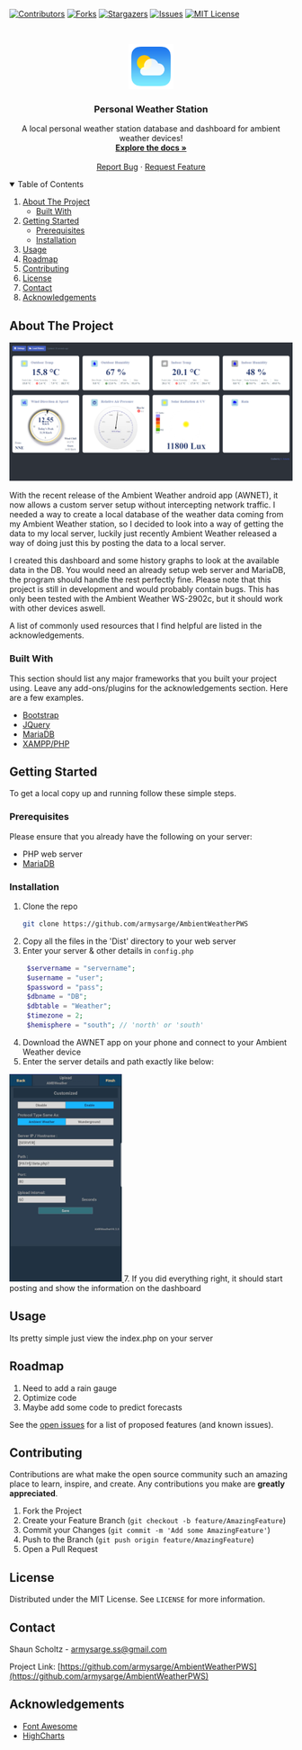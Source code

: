 [![Contributors][contributors-shield]][contributors-url]
[![Forks][forks-shield]][forks-url]
[![Stargazers][stars-shield]][stars-url]
[![Issues][issues-shield]][issues-url]
[![MIT License][license-shield]][license-url]

<br />
<p align="center">
  <a href="https://github.com/armysarge/AmbientWeatherPWS">
    <img src="images/logo.png" alt="Logo" width="80" height="80">
  </a>

  <h3 align="center">Personal Weather Station</h3>

  <p align="center">
    A local personal weather station database and dashboard for ambient weather devices!
    <br />
    <a href="https://github.com/armysarge/AmbientWeatherPWS"><strong>Explore the docs »</strong></a>
    <br />
    <br />
    <!--<a href="https://github.com/armysarge/AmbientWeatherPWS">View Demo</a>
    ·-->
    <a href="https://github.com/armysarge/AmbientWeatherPWS/issues">Report Bug</a>
    ·
    <a href="https://github.com/armysarge/AmbientWeatherPWS/issues">Request Feature</a>
  </p>
</p>

<details open="open">
  <summary>Table of Contents</summary>
  <ol>
    <li>
      <a href="#about-the-project">About The Project</a>
      <ul>
        <li><a href="#built-with">Built With</a></li>
      </ul>
    </li>
    <li>
      <a href="#getting-started">Getting Started</a>
      <ul>
        <li><a href="#prerequisites">Prerequisites</a></li>
        <li><a href="#installation">Installation</a></li>
      </ul>
    </li>
    <li><a href="#usage">Usage</a></li>
    <li><a href="#roadmap">Roadmap</a></li>
    <li><a href="#contributing">Contributing</a></li>
    <li><a href="#license">License</a></li>
    <li><a href="#contact">Contact</a></li>
    <li><a href="#acknowledgements">Acknowledgements</a></li>
  </ol>
</details>



<!-- ABOUT THE PROJECT -->
## About The Project

[![Product Name Screen Shot][product-screenshot]](https://github.com/armysarge/AmbientWeatherPWS)

With the recent release of the Ambient Weather android app (AWNET), it now allows a custom server setup without intercepting network traffic.
I needed a way to create a local database of the weather data coming from my Ambient Weather station, so I decided to look into a way of getting
the data to my local server, luckily just recently Ambient Weather released a way of doing just this by posting the data to a local server.

I created this dashboard and some history graphs to look at the available data in the DB.
You would need an already setup web server and MariaDB, the program should handle the rest perfectly fine.
Please note that this project is still in development and would probably contain bugs.
This has only been tested with the Ambient Weather WS-2902c, but it should work with other devices aswell.

A list of commonly used resources that I find helpful are listed in the acknowledgements.

### Built With

This section should list any major frameworks that you built your project using. Leave any add-ons/plugins for the acknowledgements section. Here are a few examples.
* [Bootstrap](https://getbootstrap.com)
* [JQuery](https://jquery.com)
* [MariaDB](https://mariadb.org)
* [XAMPP/PHP](https://www.apachefriends.org/index.html)


<!-- GETTING STARTED -->
## Getting Started

To get a local copy up and running follow these simple steps.

### Prerequisites

Please ensure that you already have the following on your server:
* PHP web server
* [MariaDB](https://mariadb.org)

### Installation

1. Clone the repo
   ```sh
   git clone https://github.com/armysarge/AmbientWeatherPWS
   ```
3. Copy all the files in the 'Dist' directory to your web server
4. Enter your server & other details in `config.php`
   ```PHP
    $servername = "servername";
    $username = "user";
    $password = "pass";
    $dbname = "DB";
    $dbtable = "Weather";
    $timezone = 2;
    $hemisphere = "south"; // 'north' or 'south'
   ```
5. Download the AWNET app on your phone and connect to your Ambient Weather device 
6. Enter the server details and path exactly like below:
  <a href="https://github.com/armysarge/AmbientWeatherPWS">
    <img src="images/awnet.jpeg" alt="AWNET" width="200" height="369">
  </a>
7. If you did everything right, it should start posting and show the information on the dashboard


<!-- USAGE EXAMPLES -->
## Usage

Its pretty simple just view the index.php on your server

<!-- ROADMAP -->
## Roadmap

1. Need to add a rain gauge
2. Optimize code
3. Maybe add some code to predict forecasts

See the [open issues](https://github.com/armysarge/AmbientWeatherPWS/issues) for a list of proposed features (and known issues).



<!-- CONTRIBUTING -->
## Contributing

Contributions are what make the open source community such an amazing place to learn, inspire, and create. Any contributions you make are **greatly appreciated**.

1. Fork the Project
2. Create your Feature Branch (`git checkout -b feature/AmazingFeature`)
3. Commit your Changes (`git commit -m 'Add some AmazingFeature'`)
4. Push to the Branch (`git push origin feature/AmazingFeature`)
5. Open a Pull Request



<!-- LICENSE -->
## License

Distributed under the MIT License. See `LICENSE` for more information.



<!-- CONTACT -->
## Contact

Shaun Scholtz - armysarge.ss@gmail.com

Project Link: [https://github.com/armysarge/AmbientWeatherPWS](https://github.com/armysarge/AmbientWeatherPWS)



<!-- ACKNOWLEDGEMENTS -->
## Acknowledgements
* [Font Awesome](https://fontawesome.com)
* [HighCharts](https://www.highcharts.com)





<!-- MARKDOWN LINKS & IMAGES -->
<!-- https://www.markdownguide.org/basic-syntax/#reference-style-links -->
[contributors-shield]: https://img.shields.io/github/contributors/armysarge/AmbientWeatherPWS.svg?style=for-the-badge
[contributors-url]: https://github.com/armysarge/AmbientWeatherPWS/graphs/contributors
[forks-shield]: https://img.shields.io/github/forks/armysarge/AmbientWeatherPWS.svg?style=for-the-badge
[forks-url]: https://github.com/armysarge/AmbientWeatherPWS/network/members
[stars-shield]: https://img.shields.io/github/stars/armysarge/AmbientWeatherPWS.svg?style=for-the-badge
[stars-url]: https://github.com/armysarge/AmbientWeatherPWS/stargazers
[issues-shield]: https://img.shields.io/github/issues/armysarge/AmbientWeatherPWS.svg?style=for-the-badge
[issues-url]: https://github.com/armysarge/AmbientWeatherPWS/issues
[license-shield]: https://img.shields.io/github/license/armysarge/AmbientWeatherPWS.svg?style=for-the-badge
[license-url]: https://github.com/armysarge/AmbientWeatherPWS/blob/main/LICENSE
[product-screenshot]: images/screenshot.PNG
